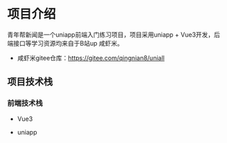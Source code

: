 # 项目介绍

青年帮新闻是一个uniapp前端入门练习项目，项目采用uniapp + Vue3开发，后端接口等学习资源均来自于B站up 咸虾米。

- 咸虾米gitee仓库：https://gitee.com/qingnian8/uniall



## 项目技术栈

### 前端技术栈

- Vue3

- uniapp

  